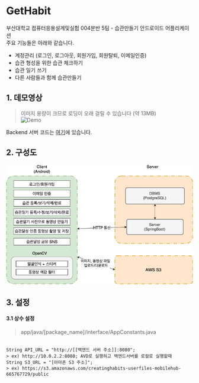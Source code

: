 # GetHabit  
부산대학교 컴퓨터응용설계및실험 004분반 5팀 - 습관만들기 안드로이드 어플리케이션  
주요 기능들은 아래와 같습니다.  
- 계정관리 (로그인, 로그아웃, 회원가입, 회원탈퇴, 이메일인증) 
- 습관 형성을 위한 습관 체크하기
- 습관 일기 쓰기
- 다른 사람들과 함께 습관만들기

## 1. 데모영상
> 이미지 용량이 크므로 로딩이 오래 걸릴 수 있습니다 (약 13MB)  
![Demo](./misc/gethabit_demo.gif)

Backend 서버 코드는 [여기](https://github.com/pnu-004-team5/CreatingHabits)에 있습니다.

## 2. 구성도
![Diagram](./misc/gethabit_diagram.png)

## 3. 설정
  
#### 3.1 상수 설정
> app/java/[package_name]/interface/AppConstants.java 
<pre>
<code>
String API_URL = "http://[[백엔드 서버 주소]]:8080";
> ex) http://10.0.2.2:8080; AVD로 실행하고 백엔드서버를 로컬로 실행할때
String S3_URL = "[아마존 S3 주소]"; 
> ex) https://s3.amazonaws.com/creatinghabits-userfiles-mobilehub-665767729/public
</code>
</pre>





